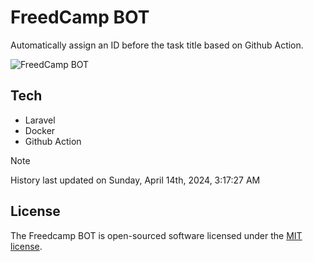 # FreedCamp BOT

Automatically assign an ID before the task title based on Github Action.

![FreedCamp BOT](https://repository-images.githubusercontent.com/737932867/7d34798b-2680-471c-b089-a78a718d3d6a)

## Tech

- Laravel
- Docker
- Github Action

> [!NOTE]  
> History last updated on Sunday, April 14th, 2024, 3:17:27 AM

## License

The Freedcamp BOT is open-sourced software licensed under the [MIT license](https://opensource.org/licenses/MIT).
